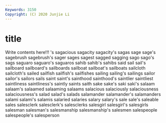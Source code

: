 ```yaml
---
Keywords: 3150
Copyright: (C) 2020 Junjie Li
---
```


# title

Write contents here!!!
's 
sagacious 
sagacity 
sagacity's
sagas 
sage 
sage's 
sagebrush 
sagebrush's 
sager 
sages 
sagest 
sagged 
sagging
sago 
sago's 
sags 
saguaro 
saguaro's 
saguaros 
sahib 
sahib's 
sahibs 
said
sail 
sail's 
sailboard 
sailboard's 
sailboards 
sailboat 
sailboat's 
sailboats 
sailcloth 
sailcloth's
sailed 
sailfish 
sailfish's 
sailfishes 
sailing 
sailing's 
sailings 
sailor 
sailor's 
sailors
sails 
saint 
saint's 
sainthood 
sainthood's 
saintlier 
saintliest 
saintliness 
saintliness's 
saintly
saints 
saith 
sake 
sake's 
saki 
saki's 
salaam 
salaam's 
salaamed 
salaaming
salaams 
salacious 
salaciously 
salaciousness 
salaciousness's 
salad 
salad's 
salads 
salamander 
salamander's
salamanders 
salami 
salami's 
salamis 
salaried 
salaries 
salary 
salary's 
sale 
sale's
saleable 
sales 
salesclerk 
salesclerk's 
salesclerks 
salesgirl 
salesgirl's 
salesgirls 
salesman 
salesman's
salesmanship 
salesmanship's 
salesmen 
salespeople 
salespeople's 
salesperson 
